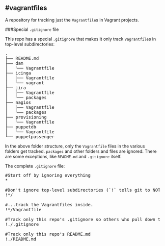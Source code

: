 #vagrantfiles
--- 

A repository for tracking just the `Vagrantfile`s in Vagrant projects.

###Special `.gitignore` file

This repo has a special `.gitignore` that makes it only track `Vagrantfile`s in top-level subdirectories:

<pre>
.
├── README.md
├── dam
│   └── Vagrantfile
├── icinga
│   ├── Vagrantfile
│   └── vagrant
├── jira
│   ├── Vagrantfile
│   └── packages
├── nagios
│   ├── Vagrantfile
│   └── packages
├── provisioning
│   └── Vagrantfile
├── puppetdb
│   └── Vagrantfile
└── puppetpassenger
</pre>

In the above folder structure, only the `Vagrantfile` files in the various folders get tracked. `packages` and other folders and files are ignored. There are some exceptions, like `README.md` and `.gitignore` itself.

The complete `.gitignore` file:

<pre>
#Start off by ignoring everything
*
 
#Don't ignore top-level subdirectories (`!` tells git to NOT ignore things that match the pattern after the `!`); we need git to be able to look inside of them so it can....
!*/
 
#...track the Vagrantfiles inside.
!*/Vagrantfile

#Track only this repo's .gitignore so others who pull down the repo won't have to create it manually.
!./.gitignore

#Track only this repo's README.md
!./README.md
</pre>